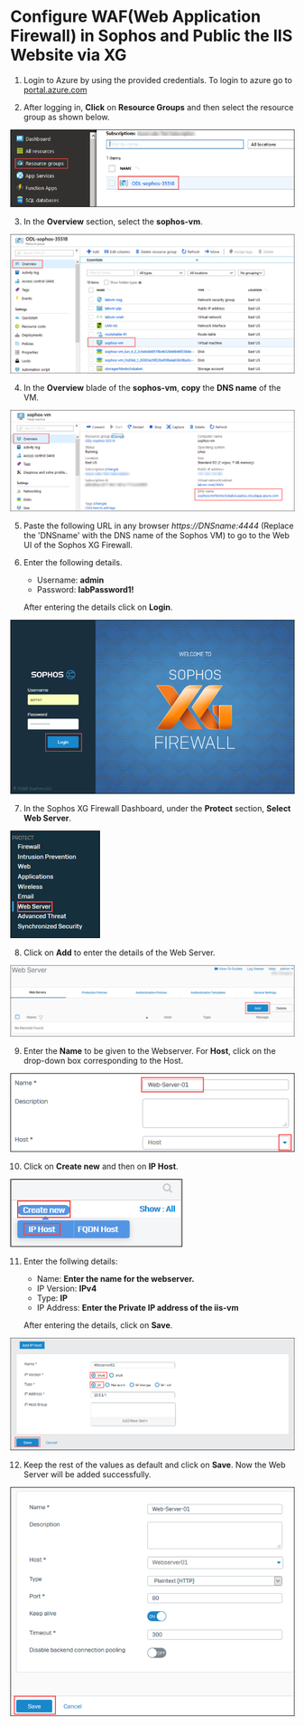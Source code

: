 # Configure WAF(Web Application Firewall) in Sophos and Public the IIS Website via XG  

1. Login to Azure by using the provided credentials. To login to azure go to [portal.azure.com](https://portal.azure.com/)  

2. After logging in, **Click** on **Resource Groups** and then select the resource group as shown below.  
<img src="/images/selecting rg.png"/>  

3. In the **Overview** section, select the **sophos-vm**.  
<img src="/images/selecting sophos vm.png"/>  

4. In the **Overview** blade of the **sophos-vm**, **copy** the **DNS name** of the VM.  
<img src="/images/copy dns of sophus vm.png"/>  

5. Paste the following URL in any browser *https://DNSname:4444* (Replace the 'DNSname' with the DNS name of the Sophos VM) to go to the Web UI of the Sophos XG Firewall.  

6. Enter the following details.  
   * Username: **admin**  
   * Password: **labPassword1!**  
   
   After entering the details click on **Login**. 
<img src="/images/sophos login.png"/>  

7.  In the Sophos XG Firewall Dashboard, under the **Protect** section, **Select** **Web Server**.  
<img src="/images/select web server.png"/>  

8. Click on **Add** to enter the details of the Web Server.  
<img src="/images/add web browser.png"/>    

9. Enter the **Name** to be given to the Webserver. For **Host**, click on the drop-down box corresponding to the Host.  
<img src="/images/web server details image 1.png"/>  

10. Click on **Create new** and then on **IP Host**.    
<img src="/images/create new.png"/>  

11. Enter the follwing details:  
    * Name: **Enter the name for the webserver.**  
    * IP Version: **IPv4**  
    * Type: **IP**  
    * IP Address: **Enter the Private IP address of the iis-vm**
    
    After entering the details, click on **Save**.  
<img src="/images/Add IP host.png"/>  

12. Keep the rest of the values as default and click on **Save**. Now the Web Server will be added successfully.   
<img src="/images/add web server image 2.png"/>  

